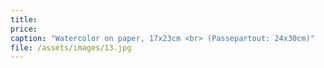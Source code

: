 ```yaml
---
title: 
price:
caption: "Watercolor on paper, 17x23cm <br> (Passepartout: 24x30cm)"
file: /assets/images/13.jpg
---
```

